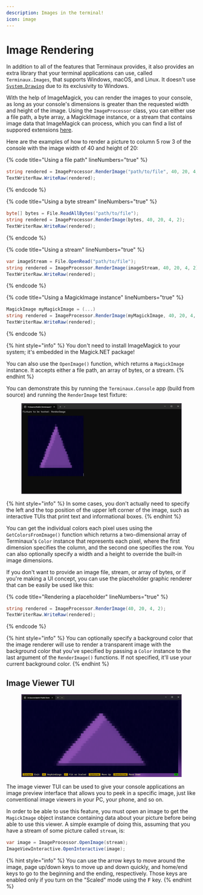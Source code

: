 ```yaml
---
description: Images in the terminal!
icon: image
---
```


# Image Rendering

In addition to all of the features that Terminaux provides, it also provides an extra library that your terminal applications can use, called `Terminaux.Images`, that supports Windows, macOS, and Linux. It doesn't use [`System.Drawing`](https://learn.microsoft.com/en-us/dotnet/core/compatibility/core-libraries/6.0/system-drawing-common-windows-only) due to its exclusivity to Windows.

With the help of ImageMagick, you can render the images to your console, as long as your console's dimensions is greater than the requested width and height of the image. Using the `ImageProcessor` class, you can either use a file path, a byte array, a MagickImage instance, or a stream that contains image data that ImageMagick can process, which you can find a list of suppored extensions [here](https://imagemagick.org/script/formats.php).

Here are the examples of how to render a picture to column 5 row 3 of the console with the image width of 40 and height of 20:

{% code title="Using a file path" lineNumbers="true" %}
```csharp
string rendered = ImageProcessor.RenderImage("path/to/file", 40, 20, 4, 2);
TextWriterRaw.WriteRaw(rendered);
```
{% endcode %}

{% code title="Using a byte stream" lineNumbers="true" %}
```csharp
byte[] bytes = File.ReadAllBytes("path/to/file");
string rendered = ImageProcessor.RenderImage(bytes, 40, 20, 4, 2);
TextWriterRaw.WriteRaw(rendered);
```
{% endcode %}

{% code title="Using a stream" lineNumbers="true" %}
```csharp
var imageStream = File.OpenRead("path/to/file");
string rendered = ImageProcessor.RenderImage(imageStream, 40, 20, 4, 2);
TextWriterRaw.WriteRaw(rendered);
```
{% endcode %}

{% code title="Using a MagickImage instance" lineNumbers="true" %}
```csharp
MagickImage myMagickImage = (...)
string rendered = ImageProcessor.RenderImage(myMagickImage, 40, 20, 4, 2);
TextWriterRaw.WriteRaw(rendered);
```
{% endcode %}

{% hint style="info" %}
You don't need to install ImageMagick to your system; it's embedded in the Magick.NET package!

You can also use the `OpenImage()` function, which returns a `MagickImage` instance. It accepts either a file path, an array of bytes, or a stream.
{% endhint %}

You can demonstrate this by running the `Terminaux.Console` app (build from source) and running the `RenderImage` test fixture:

<figure><img src="../../.gitbook/assets/image (2) (1) (1) (1) (1) (1) (1) (1) (1) (1) (1) (1).png" alt=""><figcaption></figcaption></figure>

{% hint style="info" %}
In some cases, you don't actually need to specify the left and the top position of the upper left corner of the image, such as interactive TUIs that print text and informational boxes.
{% endhint %}

You can get the individual colors each pixel uses using the `GetColorsFromImage()` function which returns a two-dimensional array of Terminaux's `Color` instance that represents each pixel, where the first dimension specifies the column, and the second one specifies the row. You can also optionally specify a width and a height to override the built-in image dimensions.

If you don't want to provide an image file, stream, or array of bytes, or if you're making a UI concept, you can use the placeholder graphic renderer that can be easily be used like this:

{% code title="Rendering a placeholder" lineNumbers="true" %}
```csharp
string rendered = ImageProcessor.RenderImage(40, 20, 4, 2);
TextWriterRaw.WriteRaw(rendered);
```
{% endcode %}

{% hint style="info" %}
You can optionally specify a background color that the image renderer will use to render a transparent image with the background color that you've specified by passing a `Color` instance to the last argument of the `RenderImage()` functions. If not specified, it'll use your current background color.
{% endhint %}

## Image Viewer TUI

<figure><img src="../../.gitbook/assets/image (80).png" alt=""><figcaption></figcaption></figure>

The image viewer TUI can be used to give your console applications an image preview interface that allows you to peek in a specific image, just like conventional image viewers in your PC, your phone, and so on.&#x20;

In order to be able to use this feature, you must open an image to get the `MagickImage` object instance containing data about your picture before being able to use this viewer. A simple example of doing this, assuming that you have a stream of some picture called `stream`, is:

```csharp
var image = ImageProcessor.OpenImage(stream);
ImageViewInteractive.OpenInteractive(image);
```

{% hint style="info" %}
You can use the arrow keys to move around the image, page up/down keys to move up and down quickly, and home/end keys to go to the beginning and the ending, respectively. Those keys are enabled only if you turn on the "Scaled" mode using the <kbd>F</kbd> key.
{% endhint %}
